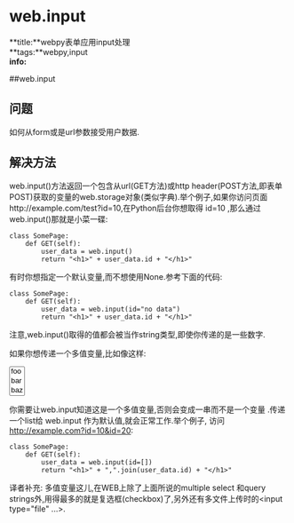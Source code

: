 # web.input
**title:**webpy表单应用input处理  
**tags:**webpy,input  
**info:**  

##web.input

## 问题
如何从form或是url参数接受用户数据.

## 解决方法
web.input()方法返回一个包含从url(GET方法)或http header(POST方法,即表单POST)获取的变量的web.storage对象(类似字典).举个例子,如果你访问页面http://example.com/test?id=10,在Python后台你想取得 id=10 ,那么通过web.input()那就是小菜一碟:

    class SomePage:
        def GET(self):
            user_data = web.input()
            return "<h1>" + user_data.id + "</h1>"

有时你想指定一个默认变量,而不想使用None.参考下面的代码:

    class SomePage:
        def GET(self):
            user_data = web.input(id="no data")
            return "<h1>" + user_data.id + "</h1>"

注意,web.input()取得的值都会被当作string类型,即使你传递的是一些数字.


如果你想传递一个多值变量,比如像这样:

<select multiple size="3"><option>foo</option><option>bar</option><option>baz</option></select>

你需要让web.input知道这是一个多值变量,否则会变成一串而不是一个变量 .传递一个list给 web.input 作为默认值,就会正常工作.举个例子, 访问 http://example.com?id=10&id=20:

    class SomePage:
        def GET(self):
            user_data = web.input(id=[])
            return "<h1>" + ",".join(user_data.id) + "</h1>"

译者补充:
多值变量这儿,在WEB上除了上面所说的multiple select 和query strings外,用得最多的就是复选框(checkbox)了,另外还有多文件上传时的&lt;input type="file" ...&gt;.
